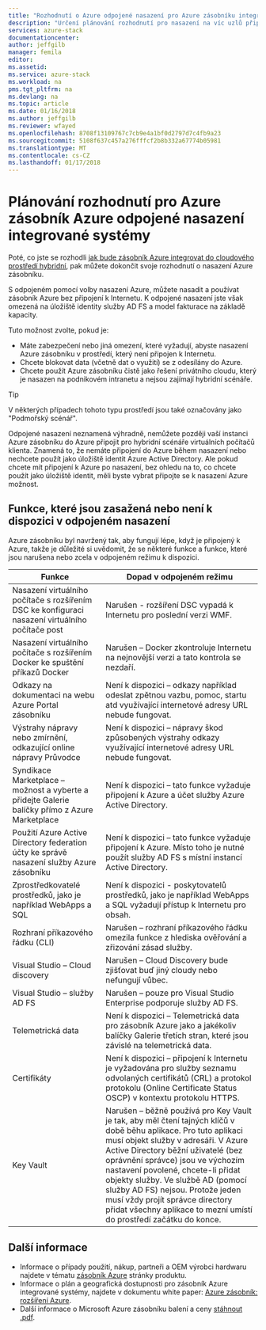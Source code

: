 ```yaml
---
title: "Rozhodnutí o Azure odpojené nasazení pro Azure zásobníku integrované systémy | Microsoft Docs"
description: "Určení plánování rozhodnutí pro nasazení na víc uzlů připojená k Azure zásobník Azure nasazení."
services: azure-stack
documentationcenter: 
author: jeffgilb
manager: femila
editor: 
ms.assetid: 
ms.service: azure-stack
ms.workload: na
pms.tgt_pltfrm: na
ms.devlang: na
ms.topic: article
ms.date: 01/16/2018
ms.author: jeffgilb
ms.reviewer: wfayed
ms.openlocfilehash: 8708f13109767c7cb9e4a1bf0d2797d7c4fb9a23
ms.sourcegitcommit: 5108f637c457a276fffcf2b8b332a67774b05981
ms.translationtype: MT
ms.contentlocale: cs-CZ
ms.lasthandoff: 01/17/2018
---
```

# <a name="azure-disconnected-deployment-planning-decisions-for-azure-stack-integrated-systems"></a>Plánování rozhodnutí pro Azure zásobník Azure odpojené nasazení integrované systémy
Poté, co jste se rozhodli [jak bude zásobník Azure integrovat do cloudového prostředí hybridní](azure-stack-deployment-decisions.md), pak můžete dokončit svoje rozhodnutí o nasazení Azure zásobníku.

S odpojeném pomocí volby nasazení Azure, můžete nasadit a používat zásobník Azure bez připojení k Internetu. K odpojené nasazení jste však omezená na úložiště identity služby AD FS a model fakturace na základě kapacity. 

Tuto možnost zvolte, pokud je:
- Máte zabezpečení nebo jiná omezení, které vyžadují, abyste nasazení Azure zásobníku v prostředí, který není připojen k Internetu.
- Chcete blokovat data (včetně dat o využití) se z odesílány do Azure.
- Chcete použít Azure zásobníku čistě jako řešení privátního cloudu, který je nasazen na podnikovém intranetu a nejsou zajímají hybridní scénáře.

> [!TIP]
> V některých případech tohoto typu prostředí jsou také označovány jako "Podmořský scénář".

Odpojené nasazení neznamená výhradně, nemůžete později vaší instanci Azure zásobníku do Azure připojit pro hybridní scénáře virtuálních počítačů klienta. Znamená to, že nemáte připojení do Azure během nasazení nebo nechcete použít jako úložiště identit Azure Active Directory. Ale pokud chcete mít připojení k Azure po nasazení, bez ohledu na to, co chcete použít jako úložiště identit, měli byste vybrat připojte se k nasazení Azure možnost. 

## <a name="features-that-are-impaired-or-unavailable-in-disconnected-deployments"></a>Funkce, které jsou zasažená nebo není k dispozici v odpojeném nasazení 
Azure zásobníku byl navržený tak, aby fungují lépe, když je připojený k Azure, takže je důležité si uvědomit, že se některé funkce a funkce, které jsou narušena nebo zcela v odpojeném režimu k dispozici. 

|Funkce|Dopad v odpojeném režimu|
|-----|-----|
|Nasazení virtuálního počítače s rozšířením DSC ke konfiguraci nasazení virtuálního počítače post|Narušen - rozšíření DSC vypadá k Internetu pro poslední verzi WMF.|
|Nasazení virtuálního počítače s rozšířením Docker ke spuštění příkazů Docker|Narušen – Docker zkontroluje Internetu na nejnovější verzi a tato kontrola se nezdaří.|
|Odkazy na dokumentaci na webu Azure Portal zásobníku|Není k dispozici – odkazy například odeslat zpětnou vazbu, pomoc, startu atd využívající internetové adresy URL nebude fungovat.|
|Výstrahy nápravy nebo zmírnění, odkazující online nápravy Průvodce|Není k dispozici – nápravy škod způsobených výstrahy odkazy využívající internetové adresy URL nebude fungovat.|
|Syndikace Marketplace – možnost a vyberte a přidejte Galerie balíčky přímo z Azure Marketplace|Není k dispozici – tato funkce vyžaduje připojení k Azure a účet služby Azure Active Directory.|
|Použití Azure Active Directory federation účty ke správě nasazení služby Azure zásobníku|Není k dispozici – tato funkce vyžaduje připojení k Azure. Místo toho je nutné použít služby AD FS s místní instancí Active Directory.|
|Zprostředkovatelé prostředků, jako je například WebApps a SQL|Není k dispozici - poskytovatelů prostředků, jako je například WebApps a SQL vyžadují přístup k Internetu pro obsah.|
|Rozhraní příkazového řádku (CLI)|Narušen – rozhraní příkazového řádku omezila funkce z hlediska ověřování a zřizování zásad služby.|
|Visual Studio – Cloud discovery|Narušen – Cloud Discovery bude zjišťovat buď jiný cloudy nebo nefungují vůbec.|
|Visual Studio – služby AD FS|Narušen – pouze pro Visual Studio Enterprise podporuje služby AD FS.
Telemetrická data|Není k dispozici – Telemetrická data pro zásobník Azure jako a jakékoliv balíčky Galerie třetích stran, které jsou závislé na telemetrická data.|
|Certifikáty|Není k dispozici – připojení k Internetu je vyžadována pro služby seznamu odvolaných certifikátů (CRL) a protokol protokolu (Online Certificate Status OSCP) v kontextu protokolu HTTPS.|
|Key Vault|Narušen – běžně používá pro Key Vault je tak, aby měl čtení tajných klíčů v době běhu aplikace. Pro tuto aplikaci musí objekt služby v adresáři. V Azure Active Directory běžní uživatelé (bez oprávnění správce) jsou ve výchozím nastavení povolené, chcete-li přidat objekty služby. Ve službě AD (pomocí služby AD FS) nejsou. Protože jeden musí vždy projít správce directory přidat všechny aplikace to mezní umístí do prostředí začátku do konce.| 

## <a name="learn-more"></a>Další informace
- Informace o případy použití, nákup, partneři a OEM výrobci hardwaru najdete v tématu [zásobník Azure](https://azure.microsoft.com/overview/azure-stack/) stránky produktu.
- Informace o plán a geografická dostupnosti pro zásobník Azure integrované systémy, najdete v dokumentu white paper: [Azure zásobník: rozšíření Azure](https://azure.microsoft.com/resources/azure-stack-an-extension-of-azure/). 
- Další informace o Microsoft Azure zásobníku balení a ceny [stáhnout .pdf](https://azure.microsoft.com/mediahandler/files/resourcefiles/5bc3f30c-cd57-4513-989e-056325eb95e1/Azure-Stack-packaging-and-pricing-datasheet.pdf). 

